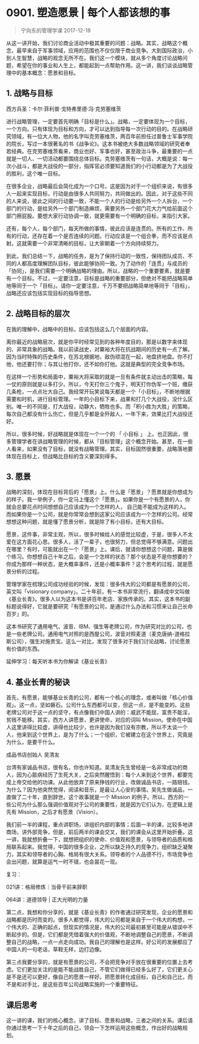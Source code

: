 # 0901. 塑造愿景 | 每个人都该想的事
> 宁向东的管理学课
2017-12-18

从这一讲开始，我们讨论商业活动中极其重要的问题：战略。其实，战略这个概念，最早来自于军事领域，应用的范围也不仅仅限于商业竞争。大到国际政治，小到人生智慧，战略的观念无所不在。我们这一个模块，就从多个角度讨论战略问题，希望在你的事业和人生上，都能起到一点帮助作用。这一讲，我们谈谈战略管理中的基本概念：愿景和目标。

## 1. 战略与目标

西方兵圣：卡尔·菲利普·戈特弗里德·冯·克劳塞维茨

进行战略管理，一定要首先明确「目标是什么」。战略，一定要体现为一个目标，一个方向。只有体现为目标和方向，才可以达到指导每一次行动的目的。在战略研究领域，有一位大人物，他的名字叫克劳塞维茨，两百年前担任过普鲁士军事学院的院长，写过一本很著名的书《战争论》。这本书被绝大多数战略领域的研究者奉若经典。在克劳塞维茨看来，商业也好、军事也好，甚至政治斗争，最重要的一点就是一切人、一切活动都要围绕总体目标。克劳塞维茨有一句话，大概是说：每一次小战斗，都是大战役的一部分，指挥官必须要知道我们的小行动都是为了大战役的胜利，这个唯一目标。

在很多企业，战略最后会简化成为一个口号。这是因为对于一个组织来说，有很多人一起来实现目标，行动是由很多人共同努力，共同做出的。因此，对于这些不同的人来说，彼此之间的行动要一致，不能一个人的行动是给另外一个人拆台，一个部门的行动，是给另外一个部门制造麻烦，需要另外一个部门花大力气给前面这个部门擦屁股。要想大家行动协调一致，就更需要有一个明确的目标，来指引大家。

还有，每个人，每个部门，每天所做的事情，彼此应该是连贯的。所有的工作、所有的行动，还存在着一个是否连续的问题。行动应该是一个组合拳，而不应该是点射。这就需要一个非常清晰的目标，让大家朝着一个方向持续努力。

到此，我们总结一下，战略的任务，是为了保持行动的一致性，保持团队成员、不同的人都高度理解团队目标，彼此能够协同一致。为了动作的「连贯」与成员的「协同」，是我们需要一个明确战略的理由。所以，战略的一个重要要素，就是要有一个目标。不过，一定要注意，目标是战略的重要部分，但绝对不能把战略简单地等同于一个「目标」。请你一定要注意，千万不要把战略简单地等同于「目标」，战略还应该包括实现目标的指导思想。

## 2. 战略目标的层次
在我的理解中，战略中的目标，应该包括这么几个层面的内容。

离你最近的战略层次，就是你平时经常见到的各种年度目的，那是以数字来体现的、非常具象的战略。我以前读战史，对粟裕大将在抗战期间的历史有一点了解。因为当时特殊的历史条件，在苏北根据地，敌伪顽混在一起，地盘挤地盘。你不打他，他还要打你；与其让他打你，还不如你打他。这就是典型的完全竞争市场。

在这样一个形势和局面中，粟裕大将采取的就是一旦有条件就主动出击的策略，每一仗的原则就是以多打少。所以，今天打你三个鬼子，明天打你伪军一个班，缴获几条枪，一点点壮大自己。我经常开玩笑说每天都是一个「小目标」，不断地根据需要和时机，进行目标管理。一年的小目标下来，战果和打几个大战役，没什么区别。唯一的不同是，打大战役，动静大，牺牲也多。而「积小胜为大胜」的策略，每次自己都没有什么伤亡，但是几乎都是全歼敌人，一年下来，效果比打大战役还好。

所以，很多时候，好战略就是体现在一个一个的 「 小目标 」 上。也正因此，很多管理学者在讲战略管理的时候，都从「目标管理」这个概念开始。甚至，在一些人看来，如果没有了目标，就没有战略管理。其实，目标固然很重要，战略落地要体现在目标上，但战略比目标的含义要深刻得多。

## 3. 愿景
战略的深刻，体现在目标背后的「愿景」上。什么是「愿景」？愿景就是你想成为的样子。我一举例子，你一定马上懂这个「愿景」。如果你是一个有愿景的人，你就会总要花点时间想想自己应该成为一个怎样的人， 自己能不能成为这样的人。而如果你是一个公司，就是你常常会想到这家公司应该成为一个怎样的公司。经常想想这种问题，就是懂了愿景分析，就是除了有小目标，还有大目标。

愿景，这件事，非常主观，所以，很多时候给人的感觉比较虚，于是，很多人不太爱在这方面花心思。很多人，活了一辈子，也很努力，但总觉得不够满意。问题出在哪里？有时，可能就出在一个「愿景」上。课后，就请你想想这个问题，算是做个练习。你想想自己十年之后，会是一个怎样的状态？那个状态是不是你想要的？你成为那样一种状态，是大概率事件，还是小概率事件？这个思考的过程，就是愿景分析的过程。

管理学家在梳理公司成功经验的时候，发现：很多伟大的公司都是有愿景的公司，英文叫「visionary company」。二十年前，有一本书非常流行，翻译成中文叫做《基业长青》。很多人以为这本书是讲百年老店、家族传承的。其实，这本书的副标题说得好，它就是要研究「有愿景的公司，是通过什么办法和习惯来让自己长命百岁」的。

这本书研究了通用电气、波音、IBM、强生等老牌公司，作为研究对比的公司，也是一些老牌公司。通用电气对照的是西屋公司，波音对照麦道（麦克唐纳-道格拉斯公司），强生对施贵宝。这么一对比，发现了很多对于我们讨论战略，讨论愿景有价值的东西。

延伸学习：每天听本书为你解读《基业长青》

## 4. 基业长青的秘诀
首先，有愿景，能够基业长青的公司，都有一个核心的理念，或者叫做「核心价值观」。这一点，坚如磐石。公司什么东西都可以变，但这一点，是不能变的。这些老牌公司对于这一点的坚守，有点像我们中国人讲的：威武不能屈，富贵不能淫，贫贱不能移。其实，西方人讲愿景，更讲使命，对应的词叫 Mission。使命在中国人这里讲得比较虚，讲得也比较少，也许是因为我们没有宗教，所以不太谈一个人，他来到这个世界上，是为了什么；一个组织，它被建立在这个世界上，究竟是为什么，是要干什么。

成品书店创始人 吴清友

台湾有家诚品书店，很有名，你也许知道。吴清友先生曾经是一名非常成功的商人，因为心脏病经历了生死大关，之后突然醒悟到：每个人来到这个世界，都要完成上帝交给他的功课。从此他放弃了原来挣钱的行业，改做诚品书店，一路赔钱。为什么？因为他突然觉得，阅读和音乐，是最让人心安的事情。吴先生做诚品，一直做了二十年，直到辞世。这个故事就是一个 Mission 的例子。所以，西方的一些公司为什么那么强调价值观对于公司的重要性，就是因为它们认为，在逻辑上是先有 Mission，之后才有愿景（Vision）。

我们前一半的课程，重点讲职场，讲组织内部的事情；后面一半的课，比较多地讲商场，讲外部竞争，但是，前后两半的课会交叉，我们的课会从这里开始折叠。这一讲，我就想折叠一下，就想把组织的使命、价值观和愿景，与领导者的品质和格局联系起来。我觉得，中国的很多企业，之所以缺乏持久的竞争力，组织缺乏凝聚力，其实和领导者的心胸、格局有很大关系。领导者的个人品德不行，市场竞争也会出问题，就算是运气一时不错，也会昙花一现。

复习：

021讲：格局修炼｜当骨干前来辞职

064讲：道德领导 | 正大光明的力量

第二点，我想和你分享的，就是《基业长青》的作者通过研究发现，企业的愿景和战略都是历时而变的。很多人都觉得，伟大的公司都是来自于一个伟大的构想，一个伟大的、正确的起点，但现实的情况是，伟大的公司最初甚至可能是从错误中不断起步的。但是，它们都是凭借着强大的价值观，不断地调整自己的愿景，不断调整自己的战略，一点一点走向成功。我自己的理解也是这样。好公司的发展都应了中国人的一句老话，草鞋无样，边打边像。

第三点我要分享的，就是有愿景的公司，不会把竞争对手放在很重要的位置上去考虑。它们更加关注的是能不能战胜自己，不管它们做得已经多么好了，它们更关心是不是还可以更好，像自己的愿景一样好。把愿景转化成目标，自己和自己比，而不是和对手比，是这些百年公司战略实施的一个重要特征。

## 课后思考
这一讲的课，我们的核心概念，讲了目标、愿景和战略，三者之间的关系。课后请你通过思考一下十年之后的自己，领会一下怎样运用这些概念，作出好的战略规划。

